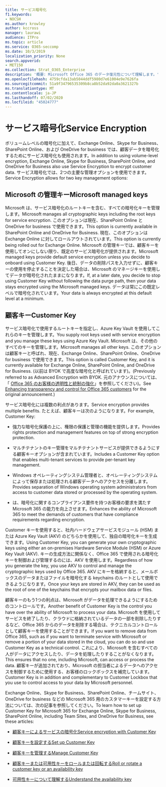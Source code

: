 ```yaml
---
title: サービス暗号化
f1.keywords:
- NOCSH
ms.author: krowley
author: kccross
manager: laurawi
audience: ITPro
ms.topic: article
ms.service: O365-seccomp
ms.date: 10/3/2019
localization_priority: None
search.appverid:
- MET150
ms.collection: Strat_O365_Enterprise
description: '概要: Microsoft Office 365 のデータ復元性について理解します。'
ms.openlocfilehash: 4759cfda13ab5044ddf5980d7e61004e9e7626fa
ms.sourcegitcommit: 51a9f34796535309b8ca8b52da92da0a3621327b
ms.translationtype: MT
ms.contentlocale: ja-JP
ms.lasthandoff: 07/02/2020
ms.locfileid: "45024777"
---
```

# <a name="service-encryption"></a><span data-ttu-id="40978-103">サービス暗号化</span><span class="sxs-lookup"><span data-stu-id="40978-103">Service Encryption</span></span>

<span data-ttu-id="40978-104">ボリュームレベルの暗号化に加えて、Exchange Online、Skype for Business、SharePoint Online、および OneDrive for business では、顧客データを暗号化するためにサービス暗号化も使用されます。</span><span class="sxs-lookup"><span data-stu-id="40978-104">In addition to using volume-level encryption, Exchange Online, Skype for Business, SharePoint Online, and OneDrive for Business also use Service Encryption to encrypt customer data.</span></span> <span data-ttu-id="40978-105">サービス暗号化では、2つの主要な管理オプションを使用できます。</span><span class="sxs-lookup"><span data-stu-id="40978-105">Service Encryption allows for two key management options:</span></span>

## <a name="microsoft-managed-keys"></a><span data-ttu-id="40978-106">Microsoft の管理キー</span><span class="sxs-lookup"><span data-stu-id="40978-106">Microsoft managed keys</span></span>
<span data-ttu-id="40978-107">Microsoft は、サービス暗号化のルートキーを含む、すべての暗号化キーを管理します。</span><span class="sxs-lookup"><span data-stu-id="40978-107">Microsoft manages all cryptographic keys including the root keys for service encryption.</span></span> <span data-ttu-id="40978-108">このオプションは現在、SharePoint Online と OneDrive for business で使用できます。</span><span class="sxs-lookup"><span data-stu-id="40978-108">This option is currently available in SharePoint Online and OneDrive for Business.</span></span> <span data-ttu-id="40978-109">現在、このオプションは Exchange Online に対してロールアウトされています。</span><span class="sxs-lookup"><span data-stu-id="40978-109">This option is currently being rolled out for Exchange Online.</span></span> <span data-ttu-id="40978-110">Microsoft の管理キーでは、顧客キーを使用してオンにしない限り、既定のサービス暗号化が提供されます。</span><span class="sxs-lookup"><span data-stu-id="40978-110">Microsoft managed keys provide default service encryption unless you decide to onboard using Customer Key.</span></span> <span data-ttu-id="40978-111">後日、データの削除パスを入力せずに、顧客キーの使用を停止することを決定した場合は、Microsoft のマネージキーを使用してデータが暗号化されたままになります。</span><span class="sxs-lookup"><span data-stu-id="40978-111">If, at a later date, you decide to stop using Customer Key without following the data purge path, then your data stays encrypted using the Microsoft managed keys.</span></span> <span data-ttu-id="40978-112">データは常にこの既定レベルで暗号化されています。</span><span class="sxs-lookup"><span data-stu-id="40978-112">Your data is always encrypted at this default level at a minimum.</span></span> 

## <a name="customer-key"></a><span data-ttu-id="40978-113">顧客キー</span><span class="sxs-lookup"><span data-stu-id="40978-113">Customer Key</span></span>
<span data-ttu-id="40978-114">サービス暗号化で使用するルートキーを指定し、Azure Key Vault を使用してこれらのキーを管理します。</span><span class="sxs-lookup"><span data-stu-id="40978-114">You supply root keys used with service encryption and you manage these keys using Azure Key Vault.</span></span> <span data-ttu-id="40978-115">Microsoft は、その他のすべてのキーを管理します。</span><span class="sxs-lookup"><span data-stu-id="40978-115">Microsoft manages all other keys.</span></span> <span data-ttu-id="40978-116">このオプションは顧客キーと呼ばれ、現在、Exchange Online、SharePoint Online、OneDrive for business で使用できます。</span><span class="sxs-lookup"><span data-stu-id="40978-116">This option is called Customer Key, and it is currently available for Exchange Online, SharePoint Online, and OneDrive for Business.</span></span> <span data-ttu-id="40978-117">(以前は BYOK で高度な暗号化と呼ばれています)。</span><span class="sxs-lookup"><span data-stu-id="40978-117">(Previously referred to as Advanced Encryption with BYOK.</span></span> <span data-ttu-id="40978-118">元のアナウンスについては、「 [Office 365 のお客様の透明性と統制の強化](https://blogs.office.com/2015/04/21/enhancing-transparency-and-control-for-office-365-customers/)」を参照してください)。</span><span class="sxs-lookup"><span data-stu-id="40978-118">See [Enhancing transparency and control for Office 365 customers](https://blogs.office.com/2015/04/21/enhancing-transparency-and-control-for-office-365-customers/) for the original announcement.)</span></span>

<span data-ttu-id="40978-119">サービス暗号化には複数の利点があります。</span><span class="sxs-lookup"><span data-stu-id="40978-119">Service encryption provides multiple benefits.</span></span> <span data-ttu-id="40978-120">たとえば、顧客キーは次のようになります。</span><span class="sxs-lookup"><span data-stu-id="40978-120">For example, Customer Key:</span></span>

- <span data-ttu-id="40978-121">強力な暗号化保護の上に、権限の保護と管理の機能を提供します。</span><span class="sxs-lookup"><span data-stu-id="40978-121">Provides rights protection and management features on top of strong encryption protection.</span></span>

- <span data-ttu-id="40978-122">マルチテナントのキー管理をマルチテナントサービスが提供できるようにする顧客キーオプションが含まれています。</span><span class="sxs-lookup"><span data-stu-id="40978-122">Includes a Customer Key option that enables multi-tenant services to provide per-tenant key management.</span></span>

- <span data-ttu-id="40978-123">Windows オペレーティングシステム管理者と、オペレーティングシステムによって保存または処理される顧客データへのアクセスを分離します。</span><span class="sxs-lookup"><span data-stu-id="40978-123">Provides separation of Windows operating system administrators from access to customer data stored or processed by the operating system.</span></span>

- <span data-ttu-id="40978-124">は、暗号化に関するコンプライアンス要件を持つお客様の要求を満たす Microsoft 365 の能力を向上させます。</span><span class="sxs-lookup"><span data-stu-id="40978-124">Enhances the ability of Microsoft 365 to meet the demands of customers that have compliance requirements regarding encryption.</span></span>

<span data-ttu-id="40978-125">Customer キーを使用すると、社内ハードウェアサービスモジュール (HSM) または Azure Key Vault (AKV) のどちらかを使用して、独自の暗号化キーを生成できます。</span><span class="sxs-lookup"><span data-stu-id="40978-125">Using Customer Key, you can generate your own cryptographic keys using either an on-premises Hardware Service Module (HSM) or Azure Key Vault (AKV).</span></span> <span data-ttu-id="40978-126">キーの生成方法に関係なく、Office 365 で使用される暗号化キーを制御および管理するのには、AKV を使用します。</span><span class="sxs-lookup"><span data-stu-id="40978-126">Regardless of how you generate the key, you use AKV to control and manage the cryptographic keys used by Office 365.</span></span> <span data-ttu-id="40978-127">AKV にキーを格納すると、メールボックスのデータまたはファイルを暗号化する keychains のルートとして使用できるようになります。</span><span class="sxs-lookup"><span data-stu-id="40978-127">Once your keys are stored in AKV, they can be used as the root of one of the keychains that encrypts your mailbox data or files.</span></span>

<span data-ttu-id="40978-128">顧客キーのもう1つの利点は、Microsoft がデータを処理できるようにするためのコントロールです。</span><span class="sxs-lookup"><span data-stu-id="40978-128">Another benefit of Customer Key is the control you have over the ability of Microsoft to process your data.</span></span> <span data-ttu-id="40978-129">Microsoft を使用してサービスを終了したり、クラウドに格納されているデータの一部を削除したりするなど、Office 365 からのデータを削除する場合は、テクニカルコントロールとして顧客キーを使用することができます。</span><span class="sxs-lookup"><span data-stu-id="40978-129">If you want to remove data from Office 365, such as if you want to terminate service with Microsoft or remove a portion of your data stored in the cloud, you can do so and use Customer Key as a technical control.</span></span> <span data-ttu-id="40978-130">これにより、Microsoft を含むすべての人がデータにアクセスしたり、データを処理したりすることがなくなります。</span><span class="sxs-lookup"><span data-stu-id="40978-130">This ensures that no one, including Microsoft, can access or process the data.</span></span> <span data-ttu-id="40978-131">顧客キーが追加されており、Microsoft の担当者によるデータへのアクセスを制御するために使用する、お客様のロックボックスを補完しています。</span><span class="sxs-lookup"><span data-stu-id="40978-131">Customer Key is in addition and complementary to Customer Lockbox that you use to control access to your data by Microsoft personnel.</span></span>

<span data-ttu-id="40978-132">Exchange Online、Skype for Business、SharePoint Online、チームサイト、OneDrive for business などの Microsoft 365 用のカスタマーキーを設定する方法については、次の記事を参照してください。</span><span class="sxs-lookup"><span data-stu-id="40978-132">To learn how to set up Customer Key for Microsoft 365 for Exchange Online, Skype for Business, SharePoint Online, including Team Sites, and OneDrive for Business, see these articles:</span></span>

- [<span data-ttu-id="40978-133">顧客キーによるサービスの暗号化</span><span class="sxs-lookup"><span data-stu-id="40978-133">Service encryption with Customer Key</span></span>](customer-key-overview.md)

- [<span data-ttu-id="40978-134">顧客キーを設定する</span><span class="sxs-lookup"><span data-stu-id="40978-134">Set up Customer Key</span></span>](customer-key-set-up.md)

- [<span data-ttu-id="40978-135">顧客キーを管理する</span><span class="sxs-lookup"><span data-stu-id="40978-135">Manage Customer Key</span></span>](customer-key-manage.md)

- [<span data-ttu-id="40978-136">顧客キーまたは可用性キーをロールまたは回転する</span><span class="sxs-lookup"><span data-stu-id="40978-136">Roll or rotate a customer key or an availability key</span></span>](customer-key-availability-key-roll.md)

- [<span data-ttu-id="40978-137">可用性キーについて理解する</span><span class="sxs-lookup"><span data-stu-id="40978-137">Understand the availability key</span></span>](customer-key-availability-key-understand.md)


